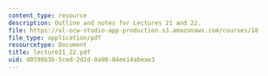 ```yaml
---
content_type: resource
description: Outline and notes for Lectures 21 and 22.
file: https://ol-ocw-studio-app-production.s3.amazonaws.com/courses/18-965-geometry-of-manifolds-fall-2004/d0598b3b5ced2d2d0a9884ee14abeae3_lecture21_22.pdf
file_type: application/pdf
resourcetype: Document
title: lecture21_22.pdf
uid: d0598b3b-5ced-2d2d-0a98-84ee14abeae3
---
```

